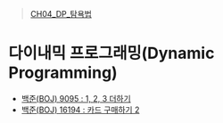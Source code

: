 > [CH04_DP_탐욕법](../)

# 다이내믹 프로그래밍(Dynamic Programming)
- [백준(BOJ) 9095 : 1, 2, 3 더하기](./BOJ_9095)
- [백준(BOJ) 16194 : 카드 구매하기 2](./BOJ_16194)